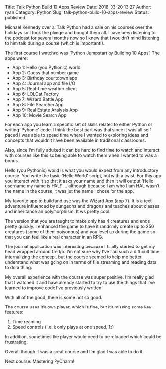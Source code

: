 Title: Talk Python Build 10 Apps Review
Date: 2018-03-20 13:27
Author: ryan
Category: Python
Slug: talk-python-build-10-apps-review
Status: published

Michael Kennedy over at Talk Python had a sale on his courses over the holidays so I took the plunge and bought them all. I have been listening to the podcast for several months now so I knew that I wouldn’t mind listening to him talk during a course (which is important!).

The first course I watched was ‘Python Jumpstart by Building 10 Apps’. The apps were:

-   App 1: Hello (you Pythonic) world
-   App 2: Guess that number game
-   App 3: Birthday countdown app
-   App 4: Journal app and file I/O
-   App 5: Real-time weather client
-   App 6: LOLCat Factory
-   App 7: Wizard Battle App
-   App 8: File Searcher App
-   App 9: Real Estate Analysis App
-   App 10: Movie Search App

For each app you learn a specific set of skills related to either Python or writing ‘Pyhonic’ code. I think the best part was that since it was all self paced I was able to spend time where I wanted to exploring ideas and concepts that wouldn’t have been available in traditional classrooms.

Also, since I’m fully adulted it can be hard to find time to watch and interact with courses like this so being able to watch them when I wanted to was a bonus.

Hello (you Pythonic) world is what you would expect from any introductory course. You write the basic ‘Hello World’ script, but with a twist. For this app you interact with it so that it asks your name and then it will output ‘Hello username my name is HAL!’ … although because I am who I am HAL wasn’t the name in the course, it was jut the name I chose for the app.

My favorite app to build and use was the Wizard App (app 7). It is a text adventure influenced by dungeons and dragons and teaches about classes and inheritance an polymorphism. It ws pretty cool.

The version that you are taught to make only has 4 creatures and ends pretty quickly. I enhanced the game to have it randomly create up to 250 creatures (some of them poisonous) and you level up during the game so that you can feel like a real character in an RPG.

The journal application was interesting because I finally started to get my head wrapped around file I/o. I’m not sure why I’ve had such a difficult time internalizing the concept, but the course seemed to help me better understand what was going on in terms of file streaming and reading data to do a thing.

My overall experience with the course was super positive. I’m really glad that I watched it and have already started to try to use the things that I’ve learned to improve code I’ve previously written.

With all of the good, there is some not so good.

The course uses it’s own player, which is fine, but it’s missing some key features:

1.  Time reaming
2.  Speed controls (i.e. it only plays at one speed, 1x)

In addition, sometimes the player would need to be reloaded which could be frustrating.

Overall though it was a great course and I’m glad I was able to do it.

Next course: Mastering PyCharm!
